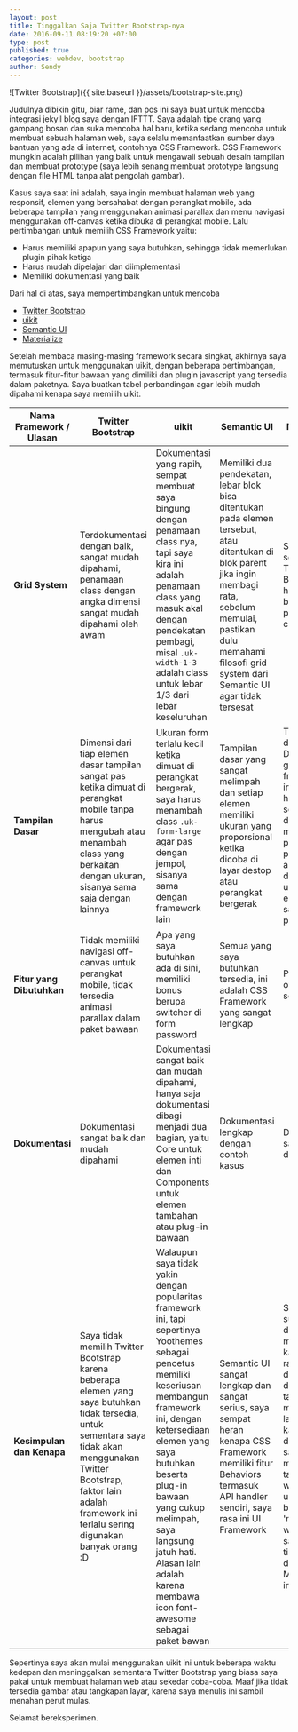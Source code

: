 ```yaml
---
layout: post
title: Tinggalkan Saja Twitter Bootstrap-nya
date: 2016-09-11 08:19:20 +07:00
type: post
published: true
categories: webdev, bootstrap
author: Sendy
---
```


![Twitter Bootstrap]({{ site.baseurl }}/assets/bootstrap-site.png)

Judulnya dibikin gitu, biar rame, dan pos ini saya buat untuk mencoba integrasi jekyll blog saya dengan IFTTT. Saya adalah tipe orang yang gampang bosan dan suka mencoba hal baru, ketika sedang mencoba untuk membuat sebuah halaman web, saya selalu memanfaatkan sumber daya bantuan yang ada di internet, contohnya CSS Framework. CSS Framework mungkin adalah pilihan yang baik untuk mengawali sebuah desain tampilan dan membuat prototype (saya lebih senang membuat prototype langsung dengan file HTML tanpa alat pengolah gambar).
 
Kasus saya saat ini adalah, saya ingin membuat halaman web yang responsif, elemen yang bersahabat dengan perangkat mobile, ada beberapa tampilan yang menggunakan animasi parallax dan menu navigasi menggunakan off-canvas ketika dibuka di perangkat mobile. Lalu pertimbangan untuk memilih CSS Framework yaitu:

* Harus memiliki apapun yang saya butuhkan, sehingga tidak memerlukan plugin pihak ketiga
* Harus mudah dipelajari dan diimplementasi
* Memiliki dokumentasi yang baik

Dari hal di atas, saya mempertimbangkan untuk mencoba

* [Twitter Bootstrap](http://getbootstrap.com/)
* [uikit](http://getuikit.com/)
* [Semantic UI](http://semantic-ui.com/)
* [Materialize](http://materializecss.com/)

Setelah membaca masing-masing framework secara singkat, akhirnya saya memutuskan untuk menggunakan uikit, dengan beberapa pertimbangan, termasuk fitur-fitur bawaan yang dimiliki dan plugin javascript yang tersedia dalam paketnya. Saya buatkan tabel perbandingan agar lebih mudah dipahami kenapa saya memilih uikit.

| Nama Framework / Ulasan | Twitter Bootstrap | uikit | Semantic UI | Materialize |
|---|---|---|---|---|
| **Grid System** | Terdokumentasi dengan baik, sangat mudah dipahami, penamaan class dengan angka dimensi sangat mudah dipahami oleh awam | Dokumentasi yang rapih, sempat membuat saya bingung dengan penamaan class nya, tapi saya kira ini adalah penamaan class yang masuk akal dengan pendekatan pembagi, misal `.uk-width-1-3` adalah class untuk lebar 1/3 dari lebar keseluruhan | Memiliki dua pendekatan, lebar blok bisa ditentukan pada elemen tersebut, atau ditentukan di blok parent jika ingin membagi rata, sebelum memulai, pastikan dulu memahami filosofi grid system dari Semantic UI agar tidak tersesat | Sama seperti Twitter Bootstrap, hanya berbeda penamaan class saja|
| **Tampilan Dasar** | Dimensi dari tiap elemen dasar tampilan sangat pas ketika dimuat di perangkat mobile tanpa harus mengubah atau menambah class yang berkaitan dengan ukuran, sisanya sama saja dengan lainnya | Ukuran form terlalu kecil ketika dimuat di perangkat bergerak, saya harus menambah class `.uk-form-large` agar pas dengan jempol, sisanya sama dengan framework lain | Tampilan dasar yang sangat melimpah dan setiap elemen memiliki ukuran yang proporsional ketika dicoba di layar destop atau perangkat bergerak | Terinspirasi dari Material Design milik google, framework ini memiliki hampir semua desain material pada perangkat android dengan ukuran elemen yang sangat proporsional |
| **Fitur yang Dibutuhkan** | Tidak memiliki navigasi off-canvas untuk perangkat mobile, tidak tersedia animasi parallax dalam paket bawaan | Apa yang saya butuhkan ada di sini, memiliki bonus berupa switcher di form password | Semua yang saya butuhkan tersedia, ini adalah CSS Framework yang sangat lengkap | Parallax, off-canvas, semua ada |
| **Dokumentasi** | Dokumentasi sangat baik dan mudah dipahami | Dokumentasi sangat baik dan mudah dipahami, hanya saja dokumentasi dibagi menjadi dua bagian, yaitu Core untuk elemen inti dan Components untuk elemen tambahan atau plug-in bawaan | Dokumentasi lengkap dengan contoh kasus | Dokumentasi sangat baik dan ringkas |
| **Kesimpulan dan Kenapa** | Saya tidak memilih Twitter Bootstrap karena beberapa elemen yang saya butuhkan tidak tersedia, untuk sementara saya tidak akan menggunakan Twitter Bootstrap, faktor lain adalah framework ini terlalu sering digunakan banyak orang :D | Walaupun saya tidak yakin dengan popularitas framework ini, tapi sepertinya Yoothemes sebagai pencetus memiliki keseriusan membangun framework ini, dengan ketersediaan elemen yang saya butuhkan beserta plug-in bawaan yang cukup melimpah, saya langsung jatuh hati. Alasan lain adalah karena membawa icon font-awesome sebagai paket bawan | Semantic UI sangat lengkap dan sangat serius, saya sempat heran kenapa CSS Framework memiliki fitur Behaviors termasuk API handler sendiri, saya rasa ini UI Framework | Saya sangat suka dengan desain material karena lebih rapih dibanding desain tampilan mobile yang lain, tapi karena pada dasarnya saya ingin membuat tampilan web secara umum, bukan 'mobile web/app', saya tinggalkan dulu Materialize ini |

Sepertinya saya akan mulai menggunakan uikit ini untuk beberapa waktu kedepan dan meninggalkan sementara Twitter Bootstrap yang biasa saya pakai untuk membuat halaman web atau sekedar coba-coba. Maaf jika tidak tersedia gambar atau tangkapan layar, karena saya menulis ini sambil menahan perut mulas.

Selamat bereksperimen.